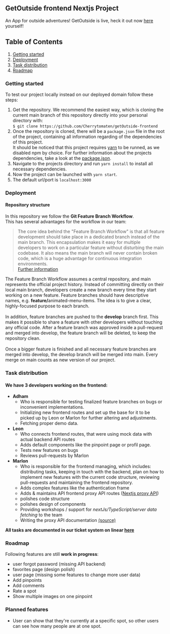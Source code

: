 ## GetOutside frontend Nextjs Project

An App for outside adventures! GetOutside is live, heck it out now [here](https://www.get-outside-app.de) yourself!

## Table of Contents

1. [Getting started](#getting-started)
2. [Deployment](#deployment)
3. [Task distribution](#task-distribution)
4. [Roadmap](#roadmap)


### Getting started

To test our project locally instead on our deployed domain follow these steps:
1. Get the repository. We recommend the easiest way, which is cloning the current main branch of this repository directly into your personal directory with:<br/>
`$ git clone https://github.com/Cherrytomaten/getOutside-frontend`
2. Once the repository is cloned, there will be a `package.json` file in the root of the project, containing all information regarding of the dependencies of this project.<br/> It should be noticed that this project requires [yarn](https://classic.yarnpkg.com/lang/en/docs/install/#mac-stable) to be runned, as we disabled npm by choice. For further information about the projects dependencies, take a look at the [package.json](https://github.com/Cherrytomaten/getOutside-frontend/blob/main/package.json).
3. Navigate to the projects directory and run `yarn install` to install all necessary dependencies.
4. Now the project can be launched with `yarn start`.
5. The default url/port is `localhost:3000`

### Deployment

#### Repository structure

In this repository we follow the **Git Feature Branch Workflow**.<br/>
This has several advantages for the workflow in our team:

> The core idea behind the "Feature Branch Workflow" is that all feature development should take place in a dedicated branch instead of the main branch. This encapsulation makes it easy for multiple developers to work on a particular feature without disturbing the main codebase. It also means the main branch will never contain broken code, which is a huge advantage for continuous integration environments.
> <br/> [Further information](https://www.atlassian.com/git/tutorials/comparing-workflows/feature-branch-workflow)

The Feature Branch Workflow assumes a central repository, and main represents the official project history. Instead of committing directly on their local main branch, developers create a new branch every time they start working on a new feature. Feature branches should have descriptive names, e.g. <b>feature/</b>animated-menu-items. The idea is to give a clear, highly-focused purpose to each branch.<br/><br/>
In addition, feature branches are pushed to the **develop** branch first. This makes it possible to share a feature with other developers without touching any official code. After a feature branch was approved inside a pull-request and merged into develop, the feature branch will be deleted, to keep the repository clean.
<br/><br/>
Once a bigger feature is finished and all necessary feature branches are merged into develop, the develop branch will be merged into main. Every merge on main counts as new version of our project.

### Task distribution
#### We have 3 developers working on the frontend:
- **Adham**<br/>
  - Who is responsible for testing finalized feature branches on bugs or inconvenient implementations.
  - Initializing new frontend routes and set up the base for it to be picked up by Leon or Marlon for further altering and adjustments.
  - Fetching proper demo data.
- **Leon**<br/>
   - Who connects frontend routes, that were using mock data with actual backend API routes
   - Adds default components like the pinpoint page or profil page.
   - Tests new features on bugs
   - Reviews pull-requests by Marlon
- **Marlon**<br/>
   - Who is responsible for the frontend managing, which includes: distributing tasks, keeping in touch with the backend, plan on how to implement new features with the current code structure, reviewing pull-requests and maintaining the frontend repository.
   - Adds complex features like the authentication frame
   - Adds & maintains API frontend proxy API routes ([Nextjs proxy API](https://nextjs.org/docs/api-routes/introduction))
   - polishes code structure
   - polishes design of components
   - Providing workshops / support for *nextJs/TypeScript/server data fetching* to the team
   - Writing the proxy API documentation [(source)](https://app.swaggerhub.com/apis/Cherrytomaten_fe/getoutside_frontend_proxy/1.0.0#/)

**All tasks are documented in our ticket system on linear [here](https://linear.app/cherrytomaten/project/getoutside-78a479cfd135)**

### Roadmap
Following features are still **work in progress**:
- user forgot password (missing API backend)
- favorites page (design polish)
- user page (missing some features to change more user data)
- Add pinpoints
- Add comments
- Rate a spot
- Show multiple images on one pinpoint

### Planned features
- User can show that they're currently at a specific spot, so other users can see how many people are at one spot.
